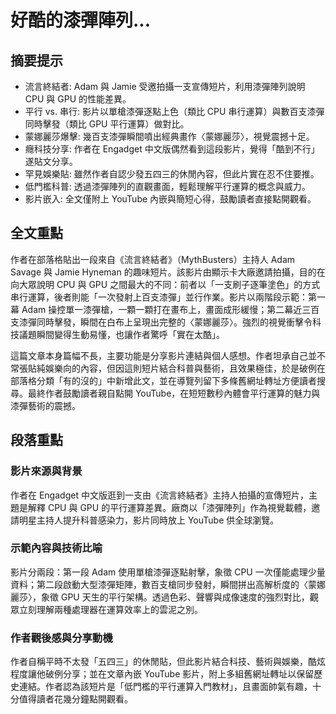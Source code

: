 # 好酷的漆彈陣列...

## 摘要提示
- 流言終結者: Adam 與 Jamie 受邀拍攝一支宣傳短片，利用漆彈陣列說明 CPU 與 GPU 的性能差異。  
- 平行 vs. 串行: 影片以單槍漆彈逐點上色（類比 CPU 串行運算）與數百支漆彈同時擊發（類比 GPU 平行運算）做對比。  
- 蒙娜麗莎爆擊: 幾百支漆彈瞬間噴出經典畫作〈蒙娜麗莎〉，視覺震撼十足。  
- 癮科技分享: 作者在 Engadget 中文版偶然看到這段影片，覺得「酷到不行」遂貼文分享。  
- 罕見娛樂貼: 雖然作者自認少發五四三的休閒內容，但此片實在忍不住要推。  
- 低門檻科普: 透過漆彈陣列的直觀畫面，輕鬆理解平行運算的概念與威力。  
- 影片嵌入: 全文僅附上 YouTube 內嵌與簡短心得，鼓勵讀者直接點開觀看。  

## 全文重點
作者在部落格貼出一段來自《流言終結者》（MythBusters）主持人 Adam Savage 與 Jamie Hyneman 的趣味短片。該影片由顯示卡大廠邀請拍攝，目的在向大眾說明 CPU 與 GPU 之間最大的不同：前者以「一支刷子逐筆塗色」的方式串行運算，後者則能「一次發射上百支漆彈」並行作業。影片以兩階段示範：第一幕 Adam 操控單一漆彈槍，一顆一顆打在畫布上，畫面成形緩慢；第二幕近三百支漆彈同時擊發，瞬間在白布上呈現出完整的〈蒙娜麗莎〉。強烈的視覺衝擊令科技議題瞬間變得生動易懂，也讓作者驚呼「實在太酷」。  

這篇文章本身篇幅不長，主要功能是分享影片連結與個人感想。作者坦承自己並不常張貼純娛樂向的內容，但因這則短片結合科普與藝術，且效果極佳，於是破例在部落格分類「有的沒的」中新增此文，並在導覽列留下多條舊網址轉址方便讀者搜尋。最終作者鼓勵讀者親自點開 YouTube，在短短數秒內體會平行運算的魅力與漆彈藝術的震撼。

## 段落重點
### 影片來源與背景
作者在 Engadget 中文版逛到一支由《流言終結者》主持人拍攝的宣傳短片，主題是解釋 CPU 與 GPU 的平行運算差異。廠商以「漆彈陣列」作為視覺載體，邀請明星主持人提升科普感染力，影片同時放上 YouTube 供全球瀏覽。

### 示範內容與技術比喻
影片分兩段：第一段 Adam 使用單槍漆彈逐點射擊，象徵 CPU 一次僅能處理少量資料；第二段啟動大型漆彈矩陣，數百支槍同步發射，瞬間拼出高解析度的〈蒙娜麗莎〉，象徵 GPU 天生的平行架構。透過色彩、聲響與成像速度的強烈對比，觀眾立刻理解兩種處理器在運算效率上的雲泥之別。

### 作者觀後感與分享動機
作者自稱平時不太發「五四三」的休閒貼，但此影片結合科技、藝術與娛樂，酷炫程度讓他破例分享；並在文章內嵌 YouTube 影片，附上多組舊網址轉址以保留歷史連結。作者認為該短片是「低門檻的平行運算入門教材」，且畫面帥氣有趣，十分值得讀者花幾分鐘點開觀看。